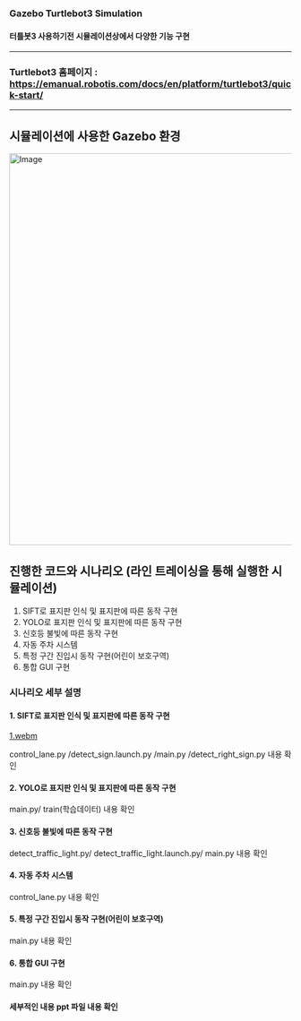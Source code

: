 

### Gazebo Turtlebot3 Simulation
#### 터틀봇3 사용하기전 시뮬레이션상에서 다양한 기능 구현

---
### Turtlebot3 홈페이지 : https://emanual.robotis.com/docs/en/platform/turtlebot3/quick-start/
---
## 시뮬레이션에 사용한 Gazebo 환경
<img width="1000" height="700" alt="Image" src="https://github.com/user-attachments/assets/b80a1bb7-9c92-4904-b78f-2ef06506364c" />

## 진행한 코드와 시나리오 (라인 트레이싱을 통해 실행한 시뮬레이션)
1. SIFT로 표지판 인식 및 표지판에 따른 동작 구현
2. YOLO로 표지판 인식 및 표지판에 따른 동작 구현
3. 신호등 불빛에 따른 동작 구현
4. 자동 주차 시스템​
5. 특정 구간 진입시 동작 구현(어린이 보호구역)​
6. 통합 GUI 구현

### 시나리오 세부 설명

#### 1. SIFT로 표지판 인식 및 표지판에 따른 동작 구현
[1.webm](https://github.com/user-attachments/assets/cb30dcd7-e50f-4ee8-9e81-9011e446c42a)

control_lane.py /detect_sign.launch.py /main.py /detect_right_sign.py  내용 확인
#### 2. YOLO로 표지판 인식 및 표지판에 따른 동작 구현
main.py/ train(학습데이터) 내용 확인
#### 3. 신호등 불빛에 따른 동작 구현
detect_traffic_light.py/ detect_traffic_light.launch.py/ main.py 내용 확인
#### 4. 자동 주차 시스템​
control_lane.py 내용 확인
#### 5. 특정 구간 진입시 동작 구현(어린이 보호구역)​
main.py 내용 확인
#### 6. 통합 GUI 구현
main.py 내용 확인

#### 세부적인 내용 ppt 파일 내용 확인

